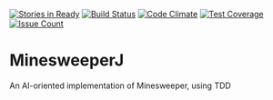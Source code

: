 [![Stories in Ready](https://badge.waffle.io/magneticflux-/MinesweeperJ.png?label=ready&title=Ready)](http://waffle.io/magneticflux-/MinesweeperJ)
[![Build Status](https://travis-ci.org/magneticflux-/MinesweeperJ.svg?branch=master)](https://travis-ci.org/magneticflux-/MinesweeperJ)
[![Code Climate](https://lima.codeclimate.com/github/magneticflux-/MinesweeperJ/badges/gpa.svg)](https://lima.codeclimate.com/github/magneticflux-/MinesweeperJ)
[![Test Coverage](https://lima.codeclimate.com/github/magneticflux-/MinesweeperJ/badges/coverage.svg)](https://lima.codeclimate.com/github/magneticflux-/MinesweeperJ/coverage)
[![Issue Count](https://lima.codeclimate.com/github/magneticflux-/MinesweeperJ/badges/issue_count.svg)](https://lima.codeclimate.com/github/magneticflux-/MinesweeperJ)

# MinesweeperJ
An AI-oriented implementation of Minesweeper, using TDD

